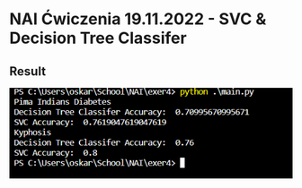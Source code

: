 # NAI Ćwiczenia 19.11.2022 - SVC & Decision Tree Classifer

## Result
![result](./assets/result.png)